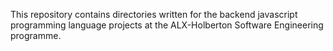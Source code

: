 This repository contains directories written for the backend javascript programming language projects at the ALX-Holberton Software Engineering programme.